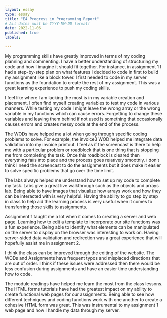 ```yaml
---
layout: essay
type: essay
title: "E4 Progress in Programming Report"
# All dates must be YYYY-MM-DD format!
date: 2022-11-06
published: true
labels:

---
```

  My programming skills have greatly improved in terms of my coding planning and commenting. I have a better understanding of structuring my code and how I imagine it should fit together. For instance, in assignment 1 I had a step-by-step plan on what features I decided to code in first to build my assignment like a block tower. I first needed to code in my server functions as the foundation to create the rest of my assignment. This was a great learning experience to push my coding skills.
  
  I feel like where I am lacking the most is in my variable creation and placement. I often find myself creating variables to test my code in various manners. While testing my code I might leave the wrong array or the wrong variable in my functions which can cause errors. Forgetting to change these variables and leaving them behind if not used is something that occasionally causes errors and creates messy code at the end of the process.
  
  The WODs have helped me a lot when going through specific coding problems to solve. For example, the invoice3 WOD helped me integrate data validation into my invoice printout. I feel as if the screencast is there to help me with a particular problem or roadblock that is one thing that is stopping me from completing the task. Once this roadblock is cleared then everything falls into place and the process goes relatively smoothly. I don’t think I need the screencast to do the assignments but it does make it easier to solve specific problems that go over the time limit.
  
  The labs always helped me understand how to set up my code to complete my task. Labs give a great live walkthrough such as the objects and arrays lab. Being able to have images that visualize how arrays work and how they can be interacted with is very helpful. Having the ability to go step by step in class to help aid the learning process is very useful when it comes to transferring those skills to assignments.
  
  Assignment 1 taught me a lot when it comes to creating a server and web page. Learning how to edit a template to incorporate our site functions was a fun experience. Being able to identify what elements can be manipulated on the server to display on the browser was interesting to work on. Having server-sided data validation and redirection was a great experience that will hopefully assist me in assignment 2. 
  
  I think the class can be improved through the editing of the website. The WODs and Assignments have frequent typos and misplaced directions that are out of order. I think if these issues were addressed then there would be less confusion during assignments and have an easier time understanding how to code.
  
  The module readings have helped me learn the most from the class lessons. The HTML forms tutorials have had the greatest impact on my ability to create functional web pages for our assignments. Being able to see how different techniques and coding functions work with one another to create a cohesive HTML form was great. This was instrumental to my assignment 1 web page and how I handle my data through my server.
